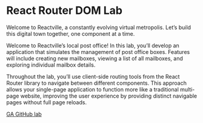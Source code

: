 # React Router DOM Lab

Welcome to Reactville, a constantly evolving virtual metropolis. Let’s build this digital town together, one component at a time.

Welcome to Reactville’s local post office! In this lab, you’ll develop an application that simulates the management of post office boxes. Features will include creating new mailboxes, viewing a list of all mailboxes, and exploring individual mailbox details.

Throughout the lab, you’ll use client-side routing tools from the React Router library to navigate between different components. This approach allows your single-page application to function more like a traditional multi-page website, improving the user experience by providing distinct navigable pages without full page reloads.

[GA GitHub lab](https://pages.git.generalassemb.ly/modular-curriculum-all-courses/react-router-dom-lab/setup/)